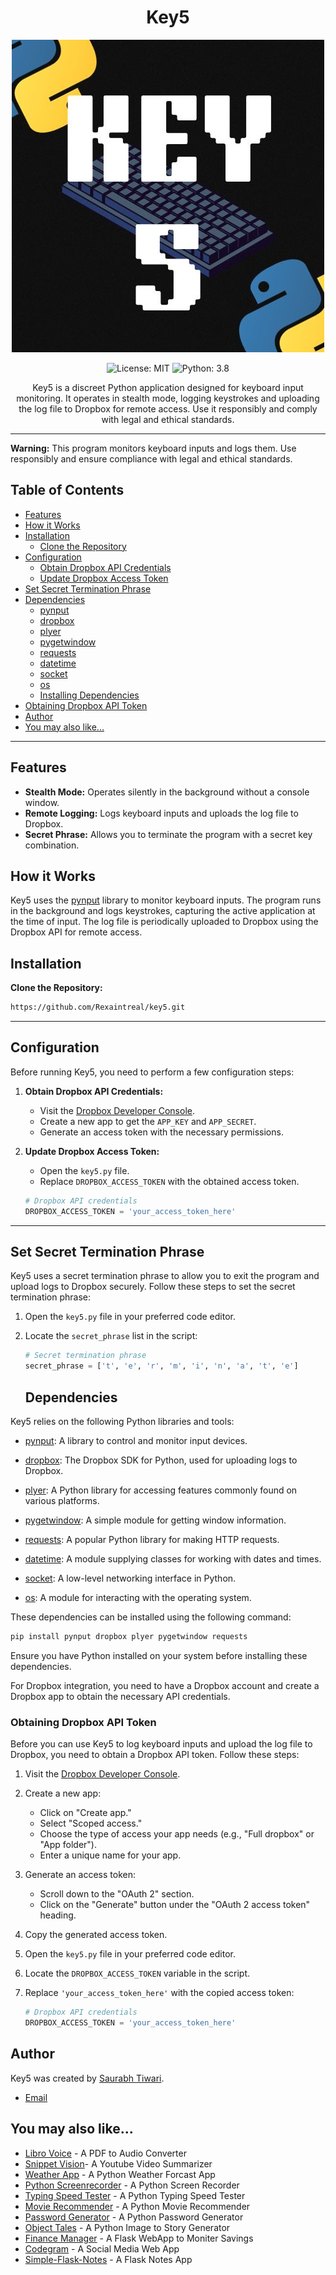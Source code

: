 <h1 align="center">Key5</h1>

<p align="center">
  <img src="https://github.com/Rexaintreal/key5/blob/main/KEY%205.jpg" alt="Key5 Logo">
</p>

<p align="center">
  <img src="https://img.shields.io/badge/license-MIT-blue.svg" alt="License: MIT">
  <img src="https://img.shields.io/badge/python-3.8-blue.svg" alt="Python: 3.8">
</p>

<p align="center">
  Key5 is a discreet Python application designed for keyboard input monitoring. It operates in stealth mode, logging keystrokes and uploading the log file to Dropbox for remote access. Use it responsibly and comply with legal and ethical standards.
</p>

--- 
__Warning:__ This program monitors keyboard inputs and logs them. Use responsibly and ensure compliance with legal and ethical standards.

## Table of Contents

- [Features](#features)
- [How it Works](#how-it-works)
- [Installation](#installation)
  - [Clone the Repository](#clone-the-repository)
- [Configuration](#configuration)
  - [Obtain Dropbox API Credentials](#obtain-dropbox-api-credentials)
  - [Update Dropbox Access Token](#update-dropbox-access-token)
- [Set Secret Termination Phrase](#set-secret-termination-phrase)
- [Dependencies](#dependencies)
  - [pynput](#pynput)
  - [dropbox](#dropbox)
  - [plyer](#plyer)
  - [pygetwindow](#pygetwindow)
  - [requests](#requests)
  - [datetime](#datetime)
  - [socket](#socket)
  - [os](#os)
  - [Installing Dependencies](#installing-dependencies)
- [Obtaining Dropbox API Token](#obtaining-dropbox-api-token)
- [Author](#author)
- [You may also like...](#you-may-also-like)

---

## Features

- **Stealth Mode:** Operates silently in the background without a console window.
- **Remote Logging:** Logs keyboard inputs and uploads the log file to Dropbox.
- **Secret Phrase:** Allows you to terminate the program with a secret key combination.

## How it Works

Key5 uses the [pynput](https://github.com/moses-palmer/pynput) library to monitor keyboard inputs. The program runs in the background and logs keystrokes, capturing the active application at the time of input. The log file is periodically uploaded to Dropbox using the Dropbox API for remote access.

## Installation

**Clone the Repository:**
   ```bash
   https://github.com/Rexaintreal/key5.git
   ```
---
## Configuration

Before running Key5, you need to perform a few configuration steps:

1. **Obtain Dropbox API Credentials:**
   - Visit the [Dropbox Developer Console](https://www.dropbox.com/developers/apps).
   - Create a new app to get the `APP_KEY` and `APP_SECRET`.
   - Generate an access token with the necessary permissions.
   
2. **Update Dropbox Access Token:**
   - Open the `key5.py` file.
   - Replace `DROPBOX_ACCESS_TOKEN` with the obtained access token.

   ```python
   # Dropbox API credentials
   DROPBOX_ACCESS_TOKEN = 'your_access_token_here'
   ```

---
## Set Secret Termination Phrase

Key5 uses a secret termination phrase to allow you to exit the program and upload logs to Dropbox securely. Follow these steps to set the secret termination phrase:

1. Open the `key5.py` file in your preferred code editor.

2. Locate the `secret_phrase` list in the script:

   ```python
   # Secret termination phrase
   secret_phrase = ['t', 'e', 'r', 'm', 'i', 'n', 'a', 't', 'e']
   ```
   ## Dependencies

Key5 relies on the following Python libraries and tools:

- [pynput](https://github.com/moses-palmer/pynput): A library to control and monitor input devices.

- [dropbox](https://github.com/dropbox/dropbox-sdk-python): The Dropbox SDK for Python, used for uploading logs to Dropbox.

- [plyer](https://github.com/pbernut/plyer): A Python library for accessing features commonly found on various platforms.

- [pygetwindow](https://github.com/asweigart/pygetwindow): A simple module for getting window information.

- [requests](https://github.com/psf/requests): A popular Python library for making HTTP requests.

- [datetime](https://docs.python.org/3/library/datetime.html): A module supplying classes for working with dates and times.

- [socket](https://docs.python.org/3/library/socket.html): A low-level networking interface in Python.

- [os](https://docs.python.org/3/library/os.html): A module for interacting with the operating system.

These dependencies can be installed using the following command:

```bash
pip install pynput dropbox plyer pygetwindow requests
```
Ensure you have Python installed on your system before installing these dependencies.

For Dropbox integration, you need to have a Dropbox account and create a Dropbox app to obtain the necessary API credentials.


### Obtaining Dropbox API Token

Before you can use Key5 to log keyboard inputs and upload the log file to Dropbox, you need to obtain a Dropbox API token. Follow these steps:

1. Visit the [Dropbox Developer Console](https://www.dropbox.com/developers/apps).

2. Create a new app:
   - Click on "Create app."
   - Select "Scoped access."
   - Choose the type of access your app needs (e.g., "Full dropbox" or "App folder").
   - Enter a unique name for your app.

3. Generate an access token:
   - Scroll down to the "OAuth 2" section.
   - Click on the "Generate" button under the "OAuth 2 access token" heading.

4. Copy the generated access token.

5. Open the `key5.py` file in your preferred code editor.

6. Locate the `DROPBOX_ACCESS_TOKEN` variable in the script.

7. Replace `'your_access_token_here'` with the copied access token:

   ```python
   # Dropbox API credentials
   DROPBOX_ACCESS_TOKEN = 'your_access_token_here'
   ```

## Author

Key5 was created by [Saurabh Tiwari](https://github.com/Rexaintreal). 

- [Email](mailto:saurabhtiwari7986@gmail.com)

## You may also like...

- [Libro Voice](https://github.com/Rexaintreal/Libro-Voice) - A PDF to Audio Converter
- [Snippet Vision](https://github.com/Rexaintreal/Snippet-Vision)- A Youtube Video Summarizer
- [Weather App](https://github.com/Rexaintreal/WeatherApp) - A Python Weather Forcast App
- [Python Screenrecorder](https://github.com/Rexaintreal/PythonScreenrecorder) - A Python Screen Recorder
- [Typing Speed Tester](https://github.com/Rexaintreal/TypingSpeedTester) - A Python Typing Speed Tester
- [Movie Recommender](https://github.com/Rexaintreal/Movie-Recommender) - A Python Movie Recommender
- [Password Generator](https://github.com/Rexaintreal/Password-Generator) - A Python Password Generator
- [Object Tales](https://github.com/Rexaintreal/Object-Tales) - A Python Image to Story Generator
- [Finance Manager](https://github.com/Rexaintreal/Finance-Manager) - A Flask WebApp to Moniter Savings
- [Codegram](https://github.com/Rexaintreal/Codegram) - A Social Media Web App
- [Simple-Flask-Notes](https://github.com/Rexaintreal/Simple-Flask-Notes) - A Flask Notes App
